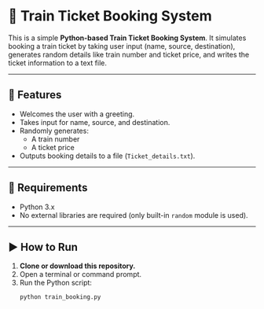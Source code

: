 # 🚆 Train Ticket Booking System

This is a simple **Python-based Train Ticket Booking System**. It simulates booking a train ticket by taking user input (name, source, destination), generates random details like train number and ticket price, and writes the ticket information to a text file.

---

## 🧰 Features

- Welcomes the user with a greeting.
- Takes input for name, source, and destination.
- Randomly generates:
  - A train number
  - A ticket price
- Outputs booking details to a file (`Ticket_details.txt`).

---

## 📝 Requirements

- Python 3.x
- No external libraries are required (only built-in `random` module is used).

---

## ▶️ How to Run

1. **Clone or download this repository.**
2. Open a terminal or command prompt.
3. Run the Python script:
   ```bash
   python train_booking.py

